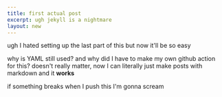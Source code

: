 ```yaml
---
title: first actual post
excerpt: ugh jekyll is a nightmare
layout: new
---
```


ugh I hated setting up the last part of this but now it'll be so easy

why is YAML still used? and why did I have to make my own github action for this?
doesn't really matter, now I can literally just make posts with markdown
and it **works**

if something breaks when I push this I'm gonna scream
